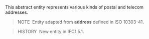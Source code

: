 This abstract entity represents various kinds of postal and telecom addresses.

> NOTE&nbsp; Entity adapted from **address** defined in ISO&nbsp;10303-41.

> HISTORY&nbsp; New entity in IFC1.5.1.
